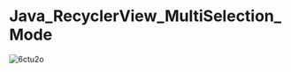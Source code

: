 # Java_RecyclerView_MultiSelection_Mode

![6ctu2o](https://user-images.githubusercontent.com/60017090/163695636-4c73c7e3-be11-4eb7-b7c7-57907dcccd8a.gif)
